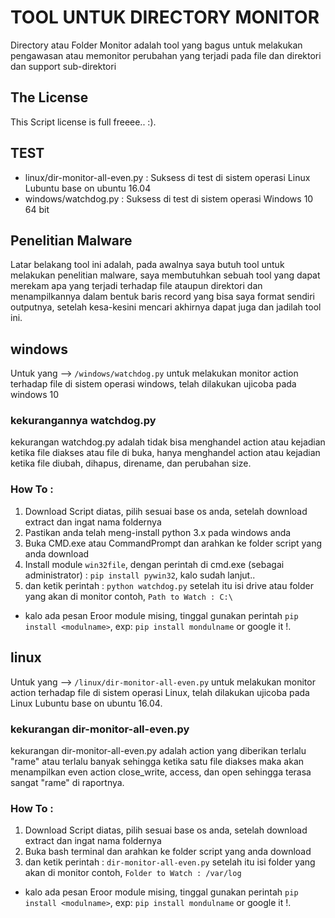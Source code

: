 # TOOL UNTUK DIRECTORY MONITOR 
Directory atau Folder Monitor adalah tool yang bagus untuk melakukan pengawasan atau memonitor perubahan yang terjadi pada file dan direktori dan support sub-direktori

## The License
This Script license is full freeee.. :).

## TEST
* linux/dir-monitor-all-even.py : Suksess di test di sistem operasi Linux Lubuntu base on ubuntu 16.04
* windows/watchdog.py : Suksess di test di sistem operasi Windows 10 64 bit

## Penelitian Malware 
Latar belakang tool ini adalah, pada awalnya saya butuh tool untuk melakukan penelitian malware, saya membutuhkan sebuah tool yang dapat 
merekam apa yang terjadi terhadap file ataupun direktori dan menampilkannya dalam bentuk baris record yang bisa saya format sendiri outputnya,
setelah kesa-kesini mencari akhirnya dapat juga dan jadilah tool ini.

## windows 
Untuk yang --> `/windows/watchdog.py` untuk melakukan monitor action terhadap file di sistem operasi windows,
telah dilakukan ujicoba pada windows 10
### kekurangannya watchdog.py
kekurangan watchdog.py adalah tidak bisa menghandel action atau kejadian ketika file diakses atau file di buka,
hanya menghandel action atau kejadian ketika file diubah, dihapus, direname, dan perubahan size. 
### How To : 
1. Download Script diatas, pilih sesuai base os anda, setelah download extract dan ingat nama foldernya
2. Pastikan anda telah meng-install python 3.x pada windows anda 
3. Buka CMD.exe atau CommandPrompt dan arahkan ke folder script yang anda download
4. Install module `win32file`, dengan perintah di cmd.exe (sebagai administrator) : `pip install pywin32`, kalo sudah lanjut..
5. dan ketik perintah : `python watchdog.py` setelah itu isi drive atau folder yang akan di monitor contoh, `Path to Watch : C:\`
* kalo ada pesan Eroor module mising, tinggal gunakan perintah `pip install <modulname>`, exp: `pip install mondulname` or google it !.

## linux
Untuk yang --> `/linux/dir-monitor-all-even.py` untuk melakukan monitor action terhadap file di sistem operasi Linux,
telah dilakukan ujicoba pada Linux Lubuntu base on ubuntu 16.04.
### kekurangan dir-monitor-all-even.py
kekurangan dir-monitor-all-even.py adalah action yang diberikan terlalu "rame" atau terlalu banyak sehingga ketika satu file 
diakses maka akan menampilkan even action close_write, access, dan open sehingga terasa sangat "rame" di raportnya.
### How To : 
1. Download Script diatas, pilih sesuai base os anda, setelah download extract dan ingat nama foldernya
2. Buka bash terminal dan arahkan ke folder script yang anda download
3. dan ketik perintah : `dir-monitor-all-even.py` setelah itu isi folder yang akan di monitor contoh, `Folder to Watch : /var/log`
* kalo ada pesan Eroor module mising, tinggal gunakan perintah `pip install <modulname>`, exp: `pip install mondulname` or google it !.